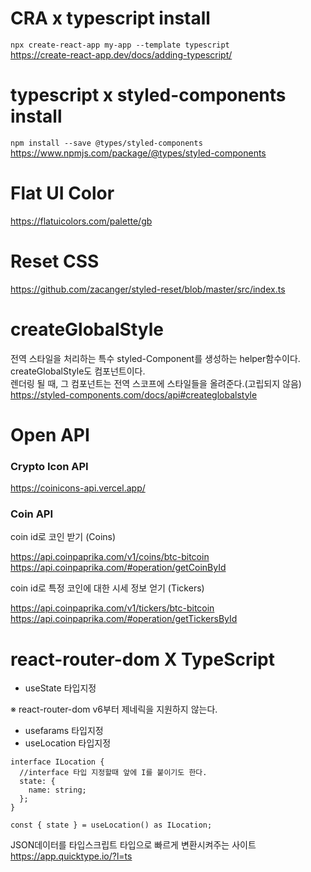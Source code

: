 # CRA x typescript install

`npx create-react-app my-app --template typescript` <br />
https://create-react-app.dev/docs/adding-typescript/

# typescript x styled-components install

`npm install --save @types/styled-components` <br />
https://www.npmjs.com/package/@types/styled-components

# Flat UI Color

https://flatuicolors.com/palette/gb

# Reset CSS

https://github.com/zacanger/styled-reset/blob/master/src/index.ts

# createGlobalStyle

전역 스타일을 처리하는 특수 styled-Component를 생성하는 helper함수이다.<br />
createGlobalStyle도 컴포넌트이다.<br />
렌더링 될 때, 그 컴포넌트는 전역 스코프에 스타일들을 올려준다.(고립되지 않음) <br />
https://styled-components.com/docs/api#createglobalstyle

# Open API

### Crypto Icon API

https://coinicons-api.vercel.app/

### Coin API

coin id로 코인 받기 (Coins)

https://api.coinpaprika.com/v1/coins/btc-bitcoin <br />
https://api.coinpaprika.com/#operation/getCoinById

coin id로 특정 코인에 대한 시세 정보 얻기 (Tickers)

https://api.coinpaprika.com/v1/tickers/btc-bitcoin <br />
https://api.coinpaprika.com/#operation/getTickersById

# react-router-dom X TypeScript

- useState 타입지정

※ react-router-dom v6부터 제네릭을 지원하지 않는다.

- usefarams 타입지정
- useLocation 타입지정

```tsx
interface ILocation {
  //interface 타입 지정할때 앞에 I를 붙이기도 한다.
  state: {
    name: string;
  };
}

const { state } = useLocation() as ILocation;
```

JSON데이터를 타입스크립트 타입으로 빠르게 변환시켜주는 사이트<br />
https://app.quicktype.io/?l=ts

